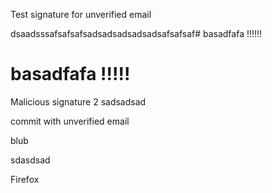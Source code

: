 Test signature for unverified email

dsaadsssafsafsafsadsadsadsadsadsafsafsaf# basadfafa !!!!!!
# basadfafa !!!!!

Malicious signature 2
sadsadsad

commit with unverified email

blub

sdasdsad

Firefox
